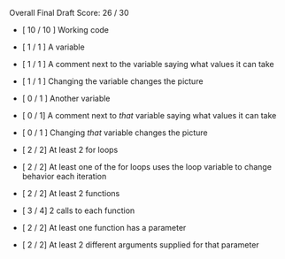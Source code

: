 Overall Final Draft Score: 26 / 30

* [ 10 / 10 ] Working code

* [ 1 / 1 ] A variable
* [ 1 / 1 ] A comment next to the variable saying what values it can take
* [ 1 / 1 ] Changing the variable changes the picture
* [ 0 / 1 ] Another variable
* [ 0 / 1] A comment next to *that* variable saying what values it can take
* [ 0 / 1 ] Changing *that* variable changes the picture

* [ 2 / 2] At least 2 for loops
* [ 2 / 2] At least one of the for loops uses the loop variable to change behavior each iteration

* [ 2 / 2] At least 2 functions
* [ 3 / 4] 2 calls to each function
* [ 2 / 2] At least one function has a parameter
* [ 2 / 2]  At least 2 different arguments supplied for that parameter